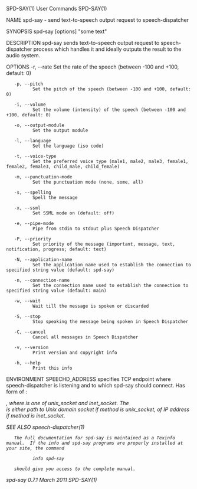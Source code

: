 SPD-SAY(1)                                                                                    User Commands                                                                                    SPD-SAY(1)

NAME
       spd-say - send text-to-speech output request to speech-dispatcher

SYNOPSIS
       spd-say [options] "some text"

DESCRIPTION
       spd-say sends text-to-speech output request to speech-dispatcher process which handles it and ideally outputs the result to the audio system.

OPTIONS
       -r, --rate
              Set the rate of the speech (between -100 and +100, default: 0)

       -p, --pitch
              Set the pitch of the speech (between -100 and +100, default: 0)

       -i, --volume
              Set the volume (intensity) of the speech (between -100 and +100, default: 0)

       -o, --output-module
              Set the output module

       -l, --language
              Set the language (iso code)

       -t, --voice-type
              Set the preferred voice type (male1, male2, male3, female1, female2, female3, child_male, child_female)

       -m, --punctuation-mode
              Set the punctuation mode (none, some, all)

       -s, --spelling
              Spell the message

       -x, --ssml
              Set SSML mode on (default: off)

       -e, --pipe-mode
              Pipe from stdin to stdout plus Speech Dispatcher

       -P, --priority
              Set priority of the message (important, message, text, notification, progress; default: text)

       -N, --application-name
              Set the application name used to establish the connection to specified string value (default: spd-say)

       -n, --connection-name
              Set the connection name used to establish the connection to specified string value (default: main)

       -w, --wait
              Wait till the message is spoken or discarded

       -S, --stop
              Stop speaking the message being spoken in Speech Dispatcher

       -C, --cancel
              Cancel all messages in Speech Dispatcher

       -v, --version
              Print version and copyright info

       -h, --help
              Print this info

ENVIRONMENT
       SPEECHD_ADDRESS
              specifies TCP endpoint where speech-dispatcher is listening and to which spd-say should connect. Has form of <method>:<address>, where <method> is one of unix_socket and inet_socket.  The
              <address> is either path to Unix domain socket if method is unix_socket, of IP address if method is inet_socket.

SEE ALSO
       speech-dispatcher(1)

       The full documentation for spd-say is maintained as a Texinfo manual.  If the info and spd-say programs are properly installed at your site, the command

              info spd-say

       should give you access to the complete manual.

spd-say 0.7.1                                                                                   March 2011                                                                                     SPD-SAY(1)
